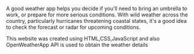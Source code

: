 A good weather app helps you decide if you'll need to bring an umbrella to work, or prepare for more serious conditions.
With wild weather across the country, particularly hurricanes threatening coastal states, it's a good idea to check the forecast or radar for upcoming conditions.

This website was created using HTML,CSS,JavaScript 
and also OpenWeatherApp API is used to obtain the  weather details 

